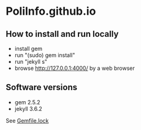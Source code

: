 # PoliInfo.github.io

## How to install and run locally

- install gem
- run "(sudo) gem install"
- run "jekyll s"
- browse http://127.0.0.1:4000/ by a web browser


## Software versions

- gem 2.5.2
- jekyll 3.6.2

See [Gemfile.lock](https://github.com/PoliInfo/PoliInfo.github.io/blob/master/Gemfile.lock)
